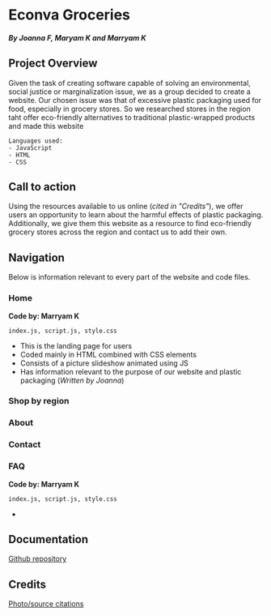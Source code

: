# Econva Groceries
##### By Joanna F, Maryam K and Marryam K

## Project Overview
Given the task of creating software capable of solving an environmental, social justice or marginalization issue, we as a group decided to create a website. Our chosen issue was that of excessive plastic packaging used for food, especially in grocery stores. So we researched stores in the region taht offer eco-friendly alternatives to traditional plastic-wrapped products and made this website
```
Languages used:
- JavaScript
- HTML
- CSS
```
## Call to action
Using the resources available to us online (*cited in "Credits"*), we offer users an opportunity to learn about the harmful effects of plastic packaging. Additionally, we give them this website as a resource to find eco-friendly grocery stores across the region and contact us to add their own.

## Navigation
Below is information relevant to every part of the website and code files.
### Home
**Code by: Marryam K**

`index.js, script.js, style.css`

- This is the landing page for users
- Coded mainly in HTML combined with CSS elements
- Consists of a picture slideshow animated using JS
- Has information relevant to the purpose of our website and plastic packaging (*Written by Joanna*)


### Shop by region

### About

### Contact

### FAQ
**Code by: Marryam K**

`index.js, script.js, style.css`

- 

## Documentation
[Github repository](https://github.com/icaicarus/Econva-Groceries)

## Credits
[Photo/source citations](https://docs.google.com/document/d/1suOFyWYDXuieVtiCiYQnB-TLZ1AFFjidwytJflorH-U/edit?usp=sharing)


